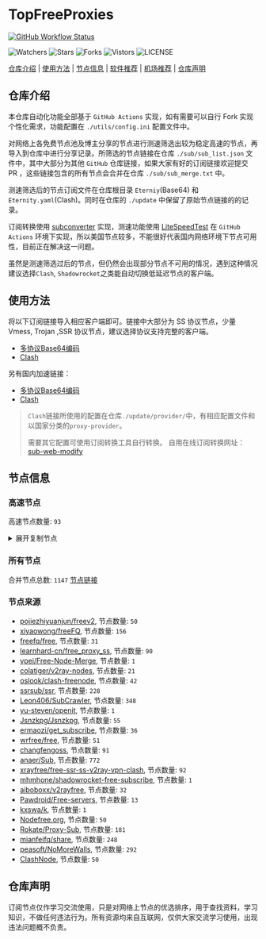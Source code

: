 # TopFreeProxies
[![GitHub Workflow Status](https://github.com/youkai53530100/youkai/actions/workflows/get-proxies.yml/badge.svg)](https://github.com/youkai53530100/youkai/actions/workflows/get-proxies.yml) 

![Watchers](https://img.shields.io/github/watchers/youkai53530100/youkai) ![Stars](https://img.shields.io/github/stars/youkai53530100/youkai) ![Forks](https://img.shields.io/github/forks/youkai53530100/youkai) ![Vistors](https://visitor-badge.laobi.icu/badge?page_id=youkai53530100.youkai) ![LICENSE](https://img.shields.io/badge/license-CC%20BY--SA%204.0-green.svg)

[仓库介绍](https://github.com/youkai53530100/youkai#仓库介绍) | [使用方法](https://github.com/youkai53530100/youkai#使用方法) | [节点信息](https://github.com/youkai53530100/youkai#节点信息) | [软件推荐](https://github.com/youkai53530100/youkai#客户端选择) | [机场推荐](https://github.com/youkai53530100/youkai#机场推荐) | [仓库声明](https://github.com/youkai53530100/youkai#仓库声明)

## 仓库介绍
本仓库自动化功能全部基于 `GitHub Actions` 实现，如有需要可以自行 Fork 实现个性化需求，功能配置在 `./utils/config.ini` 配置文件中。

对网络上各免费节点池及博主分享的节点进行测速筛选出较为稳定高速的节点，再导入到仓库中进行分享记录。所筛选的节点链接在仓库 `./sub/sub_list.json` 文件中，其中大部分为其他 `GitHub` 仓库链接，如果大家有好的订阅链接欢迎提交 PR ，这些链接包含的所有节点会合并在仓库 `./sub/sub_merge.txt` 中。

测速筛选后的节点订阅文件在仓库根目录 `Eterniy`(Base64) 和 `Eternity.yaml`(Clash)。同时在仓库的 `./update` 中保留了原始节点链接的的记录。

订阅转换使用 [subconverter](https://github.com/tindy2013/subconverter) 实现，测速功能使用 [LiteSpeedTest](https://github.com/xxf098/LiteSpeedTest) 在 `GitHub Actions` 环境下实现，所以美国节点较多，不能很好代表国内网络环境下节点可用性，目前正在解决这一问题。

虽然是测速筛选过后的节点，但仍然会出现部分节点不可用的情况，遇到这种情况建议选择`Clash`, `Shadowrocket`之类能自动切换低延迟节点的客户端。

## 使用方法
将以下订阅链接导入相应客户端即可。链接中大部分为 SS 协议节点，少量 Vmess, Trojan ,SSR 协议节点，建议选择协议支持完整的客户端。

- [多协议Base64编码](https://raw.githubusercontent.com/youkai53530100/youkai/master/Eternity)
- [Clash](https://raw.githubusercontent.com/youkai53530100/youkai/master/Eternity.yaml)

另有国内加速链接：

- [多协议Base64编码](https://fastly.jsdelivr.net/gh/youkai53530100/youkai@master/Eternity)
- [Clash](https://fastly.jsdelivr.net/gh/youkai53530100/youkai@master/Eternity.yaml)

>`Clash`链接所使用的配置在仓库`./update/provider/`中，有相应配置文件和以国家分类的`proxy-provider`。
>
>需要其它配置可使用订阅转换工具自行转换。
>自用在线订阅转换网址：[sub-web-modify](https://sub.v1.mk/)

## 节点信息
### 高速节点
高速节点数量: `93`
<details>
  <summary>展开复制节点</summary>

    ss://YWVzLTI1Ni1jZmI6YW1hem9uc2tyMDU@3.1.50.20:443#%F0%9F%87%B8%F0%9F%87%AC%20%E6%96%B0%E5%8A%A0%E5%9D%A113
    vmess://eyJ2IjoiMiIsInBzIjoi8J+HrfCfh7Ag6aaZ5rivXzA0MDMxODEiLCJhZGQiOiI0My4xNTQuMzQuNDkiLCJwb3J0IjoiMjMxODMiLCJ0eXBlIjoibm9uZSIsImlkIjoiYjQwMmE0YWYtMjg1YS00NjNlLWMzYTctNTNmOTFlZmRlYzc4IiwiYWlkIjoiMCIsIm5ldCI6InRjcCIsInBhdGgiOiIvIiwiaG9zdCI6IiIsInRscyI6IiJ9
    ss://Y2hhY2hhMjAtaWV0Zi1wb2x5MTMwNTpYczlPUlQ0ajY1YjhIcmVacmcwcA@185.160.26.91:1663#JP_67
    ss://YWVzLTI1Ni1jZmI6YW1hem9uc2tyMDU@13.215.191.190:443#%F0%9F%87%B8%F0%9F%87%AC%20%E6%96%B0%E5%8A%A0%E5%9D%A1%E3%80%90%E4%BB%98%E8%B4%B9%E6%8E%A8%E8%8D%90%EF%BC%9Ahttps%2F%2Ftt.vg%2Fvip%E3%80%91329
    ss://YWVzLTI1Ni1jZmI6ZG91Yi5pbw@43.207.160.88:443#%F0%9F%87%AF%F0%9F%87%B5%20%E6%97%A5%E6%9C%AC%E3%80%90%E4%BB%98%E8%B4%B9%E6%8E%A8%E8%8D%90%EF%BC%9Ahttps%2F%2Ftt.vg%2Fvip%E3%80%91328
    trojan://dbd61d91-8d8a-4969-8779-6fee0fa66300@43.207.80.159:443?allowInsecure=1&sni=4-193-105-141.nhost.00cdn.com#%F0%9F%87%AF%F0%9F%87%B5%20%E4%BA%9A%E9%A9%AC%E9%80%8A%E6%97%A5%E6%9C%AC1%0D
    vmess://eyJ2IjoiMiIsInBzIjoi8J+HuPCfh6wg5paw5Yqg5Z2hXzA0MDMwMDEiLCJhZGQiOiIxMzkuOTkuOTEuOTUiLCJwb3J0IjoiNDQzIiwidHlwZSI6Im5vbmUiLCJpZCI6ImMwMTU2NDUxLTRlZmItNDVlMi04NGZjLThkMzE1YzQ2NTBkYiIsImFpZCI6IjMyIiwibmV0IjoidGNwIiwicGF0aCI6Ii8iLCJob3N0IjoiNC0xOTMtMTA1LTE0MS5uaG9zdC4wMGNkbi5jb20iLCJ0bHMiOiIifQ==
    ss://YWVzLTI1Ni1jZmI6YW1hem9uc2tyMDU@43.201.14.240:443#%F0%9F%87%AF%F0%9F%87%B5%20%E6%97%A5%E6%9C%AC12
    ss://Y2hhY2hhMjAtaWV0Zi1wb2x5MTMwNTpHIXlCd1BXSDNWYW8@217.197.161.136:811#Pool_%F0%9F%87%B8%F0%9F%87%ACSG_125
    ss://Y2hhY2hhMjAtaWV0Zi1wb2x5MTMwNTpHIXlCd1BXSDNWYW8@217.197.161.138:805#Pool_%F0%9F%87%B8%F0%9F%87%ACSG_126
    vmess://eyJ2IjoiMiIsInBzIjoi8J+HuPCfh6wgZ2l0aHViLmNvbS9mcmVlZnEgLSDmlrDliqDlnaFDZW50ZXJob3Dlhazlj7ggMjIiLCJhZGQiOiIxMDMuODMuMTU2LjcwIiwicG9ydCI6IjgwIiwidHlwZSI6Im5vbmUiLCJpZCI6ImFjZDE3ODE4LWQ0MzQtNDlhZS04MGE2LWQxOTRiY2FmNjM5MiIsImFpZCI6IjAiLCJuZXQiOiJ3cyIsInBhdGgiOiIvdnZpcCIsImhvc3QiOiIiLCJ0bHMiOiIifQ==
    trojan://cfbabf31-2cf6-40ca-9688-abbb682370aa@cn.speedabc.xyz:32002?allowInsecure=1&sni=jp-bgp.speedaccelerate.com#%F0%9F%87%AD%F0%9F%87%B0%20%5B01-03%5D%7Copenrunner%7C%E4%B8%AD%E5%9B%BD%E9%A6%99%E6%B8%AF%2F%E4%B8%AD%E5%9B%BD%E5%8F%B0%E6%B9%BE%28CN%29China%2FShenzhen%2F%28%E5%8F%AF%E8%83%BD%E6%98%AF%E4%B8%AD%E8%BD%AC%E8%8A%82%E7%82%B9%29_25
    ss://YWVzLTI1Ni1jZmI6YW1hem9uc2tyMDU@54.169.62.50:443#SG_124
    ss://YWVzLTI1Ni1nY206WTZSOXBBdHZ4eHptR0M@158.247.205.87:5601#%F0%9F%87%AF%F0%9F%87%B5%20%5B01-03%5D%7Copenrunner%7C%E6%97%A5%E6%9C%AC%28JP%29Japan%2FOsaka_40
    trojan://7b4066ae-accc-11eb-a8bf-f23c91cfbbc9@ssl.tcpbbr.net:443?allowInsecure=1#%F0%9F%87%AD%F0%9F%87%B0%20%5B01-03%5D%7Copenrunner%7C%E4%B8%AD%E5%9B%BD%E9%A6%99%E6%B8%AF%E7%89%B9%E5%88%AB%E8%A1%8C%E6%94%BF%E5%8C%BA%28HK%29Hongkong%2BSAR%2BChina%2FHong%2BKong_42
    ss://YWVzLTI1Ni1jZmI6YW1hem9uc2tyMDU@54.169.211.238:443#SG_128
    ss://Y2hhY2hhMjAtaWV0Zi1wb2x5MTMwNTpHIXlCd1BXSDNWYW8@81.90.189.41:810#%F0%9F%87%B8%F0%9F%87%AC%20Relay_%F0%9F%87%B8%F0%9F%87%ACSG-%F0%9F%87%B8%F0%9F%87%ACSG_131
    ss://YWVzLTI1Ni1jZmI6YW1hem9uc2tyMDU@18.141.183.204:443#SG_132
    ss://YWVzLTI1Ni1jZmI6YW1hem9uc2tyMDU@54.254.199.122:443#SG_135
    vmess://eyJ2IjoiMiIsInBzIjoi8J+Hr/Cfh7UgWzAxLTAzXXxvcGVucnVubmVyfOaXpeacrChKUClKYXBhbi9Ub2t5b18yOSIsImFkZCI6IjE0MC4yMzguNDguMTk0IiwicG9ydCI6Ijg4ODgiLCJ0eXBlIjoibm9uZSIsImlkIjoiMjRmMWRmYWQtMTI2Ny00Mjk3LThlODgtMGU5YjhlZjQ3ZTQ3IiwiYWlkIjoiMCIsIm5ldCI6InRjcCIsInBhdGgiOiIvIiwiaG9zdCI6IiIsInRscyI6IiJ9
    trojan://e5d46365e25e31d94279c2bcf93390a2@sg-sr-116.mitoption.com:443?allowInsecure=1#%F0%9F%87%B8%F0%9F%87%AC%20%5B01-03%5D%7Copenrunner%7C%E6%96%B0%E5%8A%A0%E5%9D%A1%28SG%29Singapore%2FSingapore_28
    ss://YWVzLTI1Ni1jZmI6YW1hem9uc2tyMDU@3.112.193.151:443#JP_71
    vmess://eyJ2IjoiMiIsInBzIjoi8J+HrfCfh7AgWzAxLTAzXXxvcGVucnVubmVyfOS4reWbvemmmea4ry/kuK3lm73lj7Dmub4oQ04pQ2hpbmEvU2hlbnpoZW4vKOWPr+iDveaYr+S4rei9rOiKgueCuSlfMjMiLCJhZGQiOiJWMjAzLmJncG5ldC50b3AiLCJwb3J0IjoiMjYyMDMiLCJ0eXBlIjoibm9uZSIsImlkIjoiZWYzNjFjODMtOGI4OS0zOTUwLTljOWItNmNjYzE3N2U2Mjg1IiwiYWlkIjoiMCIsIm5ldCI6InRjcCIsInBhdGgiOiIvIiwiaG9zdCI6IlYyMDMuYmdwbmV0LnRvcCIsInRscyI6IiJ9
    vmess://eyJ2IjoiMiIsInBzIjoi8J+HrfCfh7AgWzAxLTAzXXxvcGVucnVubmVyfOS4reWbvemmmea4ry/kuK3lm73lj7Dmub4oQ04pQ2hpbmEvQmVpamluZy8o5Y+v6IO95piv5Lit6L2s6IqC54K5KV8yMCIsImFkZCI6IlYzMDkuYmdwbmV0LnRvcCIsInBvcnQiOiIyNjMwOSIsInR5cGUiOiJub25lIiwiaWQiOiJlZjM2MWM4My04Yjg5LTM5NTAtOWM5Yi02Y2NjMTc3ZTYyODUiLCJhaWQiOiIwIiwibmV0IjoidGNwIiwicGF0aCI6Ii8iLCJob3N0IjoiVjMwOS5iZ3BuZXQudG9wIiwidGxzIjoiIn0=
    vmess://eyJ2IjoiMiIsInBzIjoi8J+HrfCfh7AgWzAxLTAzXXxvcGVucnVubmVyfOS4reWbvemmmea4r+eJueWIq+ihjOaUv+WMuihISylIb25na29uZ1NBUkNoaW5hL0hvbmdLb25nXzE5IiwiYWRkIjoiNDI2aGsuZmFuczgueHl6IiwicG9ydCI6IjQ0MyIsInR5cGUiOiJub25lIiwiaWQiOiI5M2JkYWVkNS0xM2M1LTM5MjctOTNkNy1hNjg3N2M1YWM4ZDIiLCJhaWQiOiIyIiwibmV0Ijoid3MiLCJwYXRoIjoiL3JheSIsImhvc3QiOiI0MjZoay5mYW5zOC54eXoiLCJ0bHMiOiJ0bHMifQ==
    trojan://da777aae-defb-41d0-a183-2c27da2b4677@jgwdj3.gaox.ml:443?allowInsecure=1#%F0%9F%87%AF%F0%9F%87%B5%20%5B01-03%5D%7Copenrunner%7C%E6%97%A5%E6%9C%AC%28JP%29Japan%2FTokyo_16
    vmess://eyJ2IjoiMiIsInBzIjoi8J+HqPCfh7Mg5Y+w5rm+XzA0MDM1OTEiLCJhZGQiOiIxNjUuMTU0LjI0Ni4xMDMiLCJwb3J0IjoiODAiLCJ0eXBlIjoibm9uZSIsImlkIjoiODBmMTY4MmEtN2FjNC0zMTk4LWFkMjgtNWQzMjI3NDcxNzllIiwiYWlkIjoiMiIsIm5ldCI6IndzIiwicGF0aCI6Ii9hZG9iZSIsImhvc3QiOiIiLCJ0bHMiOiIifQ==
    vmess://eyJ2IjoiMiIsInBzIjoi8J+HrfCfh7AgWzAxLTAzXXxvcGVucnVubmVyfOS4reWbvemmmea4ry/kuK3lm73lj7Dmub4oQ04pQ2hpbmEvQmVpamluZy8o5Y+v6IO95piv5Lit6L2s6IqC54K5KV8xMCIsImFkZCI6InNoY3UuZm9yZ2VidWtraXQuY29tIiwicG9ydCI6IjQ3Mzg5IiwidHlwZSI6Im5vbmUiLCJpZCI6ImY2ODBkZmQ4LTNiNTktNDhhZi1hZWE4LTFkNGJjMDlhMTcwNSIsImFpZCI6IjAiLCJuZXQiOiJ0Y3AiLCJwYXRoIjoiL2Fkb2JlIiwiaG9zdCI6InNoY3UuZm9yZ2VidWtraXQuY29tIiwidGxzIjoiIn0=
    trojan://c19d1432-8b3e-4818-8837-3d160cf65908@jgwdb2.gaox.ml:443?allowInsecure=1#%F0%9F%87%AF%F0%9F%87%B5%20%5B01-03%5D%7Copenrunner%7C%E6%97%A5%E6%9C%AC%28JP%29Japan%2FOsaka_9
    trojan://7Z29DRr1ts@cp-asus.ml:50275?allowInsecure=1#%F0%9F%87%B8%F0%9F%87%AC%20%5B01-03%5D%7Copenrunner%7C%E6%96%B0%E5%8A%A0%E5%9D%A1%28SG%29Singapore%2FSingapore_8
    vmess://eyJ2IjoiMiIsInBzIjoi8J+HuPCfh6wgWzAxLTAzXXxvcGVucnVubmVyfOaWsOWKoOWdoShTRylTaW5nYXBvcmUvU2luZ2Fwb3JlXzciLCJhZGQiOiJ2Mi0yLmdvZGxpZ2h0Lnh5eiIsInBvcnQiOiIzMDUyNiIsInR5cGUiOiJub25lIiwiaWQiOiI0MzMwOGQyNy05NGVjLTQwOGUtYThmNi1kNjgyY2ZiOTljYTkiLCJhaWQiOiIwIiwibmV0Ijoid3MiLCJwYXRoIjoiLzU0ZjYzNGZzIiwiaG9zdCI6InYyLTIuZ29kbGlnaHQueHl6IiwidGxzIjoidGxzIn0=
    vmess://eyJ2IjoiMiIsInBzIjoi8J+HuPCfh6wg5paw5Yqg5Z2hXzA0MDMwMTciLCJhZGQiOiIxOC4xNDMuMTIzLjM1IiwicG9ydCI6IjgwIiwidHlwZSI6Im5vbmUiLCJpZCI6IjY4ZGY0ODM4LTQ2ZDAtNGI1Yi1jM2YwLWE0MGVjNzA2MzI0NSIsImFpZCI6IjAiLCJuZXQiOiJ3cyIsInBhdGgiOiIvIiwiaG9zdCI6IiIsInRscyI6IiJ9
    vmess://eyJ2IjoiMiIsInBzIjoi8J+HuPCfh6wg5paw5Yqg5Z2hXzA0MDMwMzkiLCJhZGQiOiJob25na29uZy5hd3MwNC5kZG5zLnhuLS01N3E5NzdwLmNvbSIsInBvcnQiOiI4MCIsInR5cGUiOiJub25lIiwiaWQiOiJiMjYxYTk4NC1mMTY1LTRiMmQtOTJjYS1lNzVkMDUxZjEyMzgiLCJhaWQiOiIwIiwibmV0Ijoid3MiLCJwYXRoIjoiL2ltYWdlcyIsImhvc3QiOiJob25na29uZy5hd3MwNC5kZG5zLnhuLS01N3E5NzdwLmNvbSIsInRscyI6IiJ9
    ss://YWVzLTI1Ni1nY206ZTB1eWFrZW5kZzc@x.gotout.work:30031#%F0%9F%87%AD%F0%9F%87%B0%20%5B01-03%5D%7Copenrunner%7C%E4%B8%AD%E5%9B%BD%E9%A6%99%E6%B8%AF%2F%E4%B8%AD%E5%9B%BD%E5%8F%B0%E6%B9%BE%28CN%29China%2FShenzhen%2F%28%E5%8F%AF%E8%83%BD%E6%98%AF%E4%B8%AD%E8%BD%AC%E8%8A%82%E7%82%B9%29_4
    vmess://eyJ2IjoiMiIsInBzIjoi8J+HrfCfh7AgWzAxLTAzXXxvcGVucnVubmVyfOS4reWbvemmmea4ry/kuK3lm73lj7Dmub4oQ04pQ2hpbmEvU2hlbnpoZW4vKOWPr+iDveaYr+S4rei9rOiKgueCuSlfMyIsImFkZCI6IlYxMDQuYmdwbmV0LnRvcCIsInBvcnQiOiIyNjEwNCIsInR5cGUiOiJub25lIiwiaWQiOiJlZjM2MWM4My04Yjg5LTM5NTAtOWM5Yi02Y2NjMTc3ZTYyODUiLCJhaWQiOiIwIiwibmV0Ijoid3MiLCJwYXRoIjoiL2FkbWluIiwiaG9zdCI6IlYxMDQuYmdwbmV0LnRvcCIsInRscyI6IiJ9
    vmess://eyJ2IjoiMiIsInBzIjoi8J+HuPCfh6wg5paw5Yqg5Z2hXzA0MDMxMDIiLCJhZGQiOiJzZzMubWljcm9zb2Z0anMudG9wIiwicG9ydCI6IjgwIiwidHlwZSI6Im5vbmUiLCJpZCI6IjU0OWQzYmI5LWZkYTctNDU2OC1hOTY5LTJlNzg4Mjk3ODFiZSIsImFpZCI6IjAiLCJuZXQiOiJ3cyIsInBhdGgiOiIvZmlsZXN0cmVhbWluZ3NlcnZpY2UvZmlsZXMvMjBmODEzZTItMDM2YS00MmE4LTkyZTItYTNhNTVhMGIyMzliIiwiaG9zdCI6InRsdS5kbC5kZWxpdmVyeS5tcC5taWNyb3NvZnQuY29tIiwidGxzIjoiIn0=
    vmess://eyJ2IjoiMiIsInBzIjoi8J+HuPCfh6wg5paw5Yqg5Z2hXzA0MDMyMjEiLCJhZGQiOiIyNy4xMjQuNDAuODMiLCJwb3J0IjoiNTAwMDIiLCJ0eXBlIjoibm9uZSIsImlkIjoiNDE4MDQ4YWYtYTI5My00Yjk5LTliMGMtOThjYTM1ODBkZDI0IiwiYWlkIjoiNjQiLCJuZXQiOiJ0Y3AiLCJwYXRoIjoiL2ZpbGVzdHJlYW1pbmdzZXJ2aWNlL2ZpbGVzLzIwZjgxM2UyLTAzNmEtNDJhOC05MmUyLWEzYTU1YTBiMjM5YiIsImhvc3QiOiJ0bHUuZGwuZGVsaXZlcnkubXAubWljcm9zb2Z0LmNvbSIsInRscyI6IiJ9
    vmess://eyJ2IjoiMiIsInBzIjoi8J+HuPCfh6wg5paw5Yqg5Z2hXzA0MDM4MjAiLCJhZGQiOiJzaW5nYXBvcmUwMS5hd3MwMmNkbi54bi0tNTdxOTc3cC5jb20iLCJwb3J0IjoiODAiLCJ0eXBlIjoibm9uZSIsImlkIjoiYjI2MWE5ODQtZjE2NS00YjJkLTkyY2EtZTc1ZDA1MWYxMjM4IiwiYWlkIjoiMCIsIm5ldCI6IndzIiwicGF0aCI6Ii9pbWFnZXMiLCJob3N0Ijoic2luZ2Fwb3JlMDEuYXdzMDJjZG4ueG4tLTU3cTk3N3AuY29tIiwidGxzIjoiIn0=
    vmess://eyJ2IjoiMiIsInBzIjoi8J+HqPCfh7MgWzAxLTAzXXxvcGVucnVubmVyfOS4reWbveWPsOa5vihUVylUYWl3YW4vQ2l0eU9mZmljZV8yIiwiYWRkIjoiNjEuMjIyLjIwMi4xNDAiLCJwb3J0IjoiMzM3OTIiLCJ0eXBlIjoibm9uZSIsImlkIjoiZTU1Y2QxODItMDFiMC00ZmI3LWE1MTAtMzYzNzAxYTQ5MWM1IiwiYWlkIjoiMCIsIm5ldCI6IndzIiwicGF0aCI6Ii8iLCJob3N0IjoiIiwidGxzIjoiIn0=
    vmess://eyJ2IjoiMiIsInBzIjoi8J+HsPCfh7cg576O5Zu9LXZtZXNzLWFtZGtyLnB0dXUubWw0NDMt6KKr5aKZLeS4rei9rDE0Ni41Ni45Ni43NS3op6PplIHpn6nlm73lnLDljLpORumdnuiHquWItuWJpyIsImFkZCI6ImFtZGtyLnB0dXUubWwiLCJwb3J0IjoiNDQzIiwidHlwZSI6Im5vbmUiLCJpZCI6ImUyY2RjMzA1LWRkYTctNDY1ZS1iNjc1LWJhMDQ2OGQyYThiMyIsImFpZCI6IjQiLCJuZXQiOiJ3cyIsInBhdGgiOiIvOTg3IiwiaG9zdCI6ImFtZGtyLnB0dXUubWwiLCJ0bHMiOiJ0bHMifQ==
    vmess://eyJ2IjoiMiIsInBzIjoi8J+HsPCfh7cg576O5Zu9LXZtZXNzLWFtZGtyLnB0dXUuZ2E0NDMt6KKr5aKZLeS4rei9rDE1Mi42OS4yMjkuMjIyLeino+mUgemfqeWbveWcsOWMuk5G6Z2e6Ieq5Yi25YmnIiwiYWRkIjoiYW1ka3IucHR1dS5nYSIsInBvcnQiOiI0NDMiLCJ0eXBlIjoibm9uZSIsImlkIjoiYTYxMmI2N2YtYTc5Yi00YTcxLWE4MmItYTQ2OTA2NzUyMDIzIiwiYWlkIjoiNCIsIm5ldCI6IndzIiwicGF0aCI6Ii80MDgiLCJob3N0IjoiYW1ka3IucHR1dS5nYSIsInRscyI6InRscyJ9
    vmess://eyJ2IjoiMiIsInBzIjoi8J+Hr/Cfh7Ug576O5Zu9LXZtZXNzLWpwYW1kLmZpbmV5b28ubWw0NDMt6KKr5aKZLeS4rei9rDEzOC4yLjMzLjEwMi3op6PplIHml6XmnKzlnLDljLpORumdnuiHquWItuWJpyIsImFkZCI6ImpwYW1kLmZpbmV5b28ubWwiLCJwb3J0IjoiNDQzIiwidHlwZSI6Im5vbmUiLCJpZCI6IjM1ZTVlMmVhLTEzNzItNDc0NS1kZmY4LWZiMmJkMTEwMTZjNCIsImFpZCI6IjQiLCJuZXQiOiJ3cyIsInBhdGgiOiIvMTIzIiwiaG9zdCI6ImpwYW1kLmZpbmV5b28ubWwiLCJ0bHMiOiJ0bHMifQ==
    vmess://eyJ2IjoiMiIsInBzIjoi8J+Hr/Cfh7Ug576O5Zu9LXZtZXNzLWpwYXJtLmZpbmV5b28ubWw0NDMt6KKr5aKZLeS4rei9rDEzOC4yLjMzLjkwLeino+mUgeaXpeacrOWcsOWMuk5G6Z2e6Ieq5Yi25YmnIiwiYWRkIjoianBhcm0uZmluZXlvby5tbCIsInBvcnQiOiI0NDMiLCJ0eXBlIjoibm9uZSIsImlkIjoiMTBiYTQ3OGUtOWRlMS00YWE5LWMwOWUtNzcwNzAyNTMzNGQzIiwiYWlkIjoiNCIsIm5ldCI6IndzIiwicGF0aCI6Ii8xMjMiLCJob3N0IjoianBhcm0uZmluZXlvby5tbCIsInRscyI6InRscyJ9
    vmess://eyJ2IjoiMiIsInBzIjoi8J+Hr/Cfh7Ug576O5Zu9LXZtZXNzLWpwYXJtLmZpbmV5b28uY2Y0NDMt6KKr5aKZLeS4rei9rDE1Mi43MC44MS42Ni3op6PplIHml6XmnKzlnLDljLpORumdnuiHquWItuWJpyIsImFkZCI6ImpwYXJtLmZpbmV5b28uY2YiLCJwb3J0IjoiNDQzIiwidHlwZSI6Im5vbmUiLCJpZCI6ImJkNWVlMjQ5LWZlN2ItNDY2OS1hNmQ5LWIzZjVlZWNiOThlNiIsImFpZCI6IjQiLCJuZXQiOiJ3cyIsInBhdGgiOiIvMTIzIiwiaG9zdCI6ImpwYXJtLmZpbmV5b28uY2YiLCJ0bHMiOiJ0bHMifQ==
    vmess://eyJ2IjoiMiIsInBzIjoi8J+HuPCfh6wg5Lit5Zu9LXZtZXNzLTguMjE0LjMzLjE1ODgwLeiiq+WimS3nm7Tov54t6Kej6ZSB5paw5Yqg5Z2h5Zyw5Yy6TkbpnZ7oh6rliLbliaciLCJhZGQiOiI4LjIxNC4zMy4xNTgiLCJwb3J0IjoiODAiLCJ0eXBlIjoibm9uZSIsImlkIjoiY2I4MWU2YWItMWQ4My00YWMxLWYwYWQtYWU1YzJhN2MyOWVmIiwiYWlkIjoiMCIsIm5ldCI6IndzIiwicGF0aCI6Ii8iLCJob3N0IjoiIiwidGxzIjoiIn0=
    trojan://dbd61d91-8d8a-4969-8779-6fee0fa66300@148.59.74.200:443?allowInsecure=0&sni=4-193-105-141.nhost.00cdn.com#%F0%9F%87%BA%F0%9F%87%B8%20%E7%BE%8E%E5%9B%BD%E5%87%A4%E5%87%B0%E5%9F%8E2%E5%8F%B7%0D
    vmess://eyJ2IjoiMiIsInBzIjoi8J+HuvCfh7gg576O5Zu9XzA0MDMzMzQiLCJhZGQiOiIzOC41NC4yNDcuMTE5IiwicG9ydCI6IjU0NDA1IiwidHlwZSI6Im5vbmUiLCJpZCI6IjQxODA0OGFmLWEyOTMtNGI5OS05YjBjLTk4Y2EzNTgwZGQyNCIsImFpZCI6IjY0IiwibmV0IjoidGNwIiwicGF0aCI6Ii8iLCJob3N0IjoiNC0xOTMtMTA1LTE0MS5uaG9zdC4wMGNkbi5jb20iLCJ0bHMiOiIifQ==
    vmess://eyJ2IjoiMiIsInBzIjoi8J+HuvCfh7gg576O5Zu9XzA0MDMxMzg1IiwiYWRkIjoiMzguNDguMTg1LjEwMyIsInBvcnQiOiI0NzI3MiIsInR5cGUiOiJub25lIiwiaWQiOiI0MTgwNDhhZi1hMjkzLTRiOTktOWIwYy05OGNhMzU4MGRkMjQiLCJhaWQiOiI2NCIsIm5ldCI6InRjcCIsInBhdGgiOiIvIiwiaG9zdCI6IjQtMTkzLTEwNS0xNDEubmhvc3QuMDBjZG4uY29tIiwidGxzIjoiIn0=
    vmess://eyJ2IjoiMiIsInBzIjoi8J+HuvCfh7gg576O5Zu9XzA0MDMxNzIiLCJhZGQiOiIxOTIuNzQuMjM0LjI0OCIsInBvcnQiOiI1MDA0NCIsInR5cGUiOiJub25lIiwiaWQiOiI0MTgwNDhhZi1hMjkzLTRiOTktOWIwYy05OGNhMzU4MGRkMjQiLCJhaWQiOiI2NCIsIm5ldCI6InRjcCIsInBhdGgiOiIvIiwiaG9zdCI6IjQtMTkzLTEwNS0xNDEubmhvc3QuMDBjZG4uY29tIiwidGxzIjoiIn0=
    vmess://eyJ2IjoiMiIsInBzIjoiQ0FfU1NSU1VCXzciLCJhZGQiOiIyMy4yMjcuMzguMzgiLCJwb3J0IjoiNDQzIiwidHlwZSI6Im5vbmUiLCJpZCI6IjJiMjE0MTIyLTE5MDYtNDI4YS1iYmI3LWEwMzljYmI3Y2Q1YyIsImFpZCI6IjAiLCJuZXQiOiJ3cyIsInBhdGgiOiIvOUpaRkRUS0UiLCJob3N0IjoiZnIxLnYycmF5NS54eXoiLCJ0bHMiOiJ0bHMifQ==
    vmess://eyJ2IjoiMiIsInBzIjoi8J+HuvCfh7gg576O5Zu9XzA0MDMxMzE0IiwiYWRkIjoiNDUuODYuNjUuMjM5IiwicG9ydCI6IjQ0MyIsInR5cGUiOiJub25lIiwiaWQiOiJjYjE5NmM2OS0xNmFkLTRjOWYtYWE3Zi0xMWY5MDAzYjM3ZjciLCJhaWQiOiIwIiwibmV0Ijoid3MiLCJwYXRoIjoiL3JheSIsImhvc3QiOiIiLCJ0bHMiOiIifQ==
    vmess://eyJ2IjoiMiIsInBzIjoi8J+HuvCfh7gg576O5Zu9XzA0MDMxNjgiLCJhZGQiOiIxOTIuNzQuMjI5LjIxNSIsInBvcnQiOiI1MTU5MiIsInR5cGUiOiJub25lIiwiaWQiOiI0MTgwNDhhZi1hMjkzLTRiOTktOWIwYy05OGNhMzU4MGRkMjQiLCJhaWQiOiI2NCIsIm5ldCI6InRjcCIsInBhdGgiOiIvcmF5IiwiaG9zdCI6IiIsInRscyI6IiJ9
    vmess://eyJ2IjoiMiIsInBzIjoi8J+HuvCfh7ggZ2l0aHViLmNvbS9mcmVlZnEgLSDnvo7lm71DbG91ZEZsYXJl6IqC54K5IDIxIiwiYWRkIjoiZnJndDEuc3NyLWZyZWUyLnh5eiIsInBvcnQiOiI0NDMiLCJ0eXBlIjoibm9uZSIsImlkIjoiOTM3OWZlYTAtMDA2ZC00ZmQzLThlMzUtZDQ1YTVhZjcyYWEyIiwiYWlkIjoiMCIsIm5ldCI6IndzIiwicGF0aCI6Ii9VTVczNjI2MiIsImhvc3QiOiJmcmd0MS5zc3ItZnJlZTIueHl6IiwidGxzIjoidGxzIn0=
    vmess://eyJ2IjoiMiIsInBzIjoi8J+HuvCfh7ggZ2l0aHViLmNvbS9mcmVlZnEgLSDnvo7lm71DbG91ZEZsYXJl5YWs5Y+4Q0RO6IqC54K5IDE3IiwiYWRkIjoiemh1eW9uZy5odWNsb3VkLWRucy54eXoiLCJwb3J0IjoiNDQzIiwidHlwZSI6Im5vbmUiLCJpZCI6IjlhMThjYmIxLTgxZDItNDcyMC05ZjA5LTQ2ZWEyNzZiNmRkYiIsImFpZCI6IjAiLCJuZXQiOiJ3cyIsInBhdGgiOiIvaHVodWJsb2ciLCJob3N0Ijoiemh1eW9uZy5odWNsb3VkLWRucy54eXoiLCJ0bHMiOiJ0bHMifQ==
    ss://YWVzLTI1Ni1nY206ZmFCQW9ENTRrODdVSkc3@172.99.188.99:2375#%F0%9F%87%BA%F0%9F%87%B8%20github.com%2Ffreefq%20-%20%E7%BE%8E%E5%9B%BD%20%2025
    vmess://eyJ2IjoiMiIsInBzIjoi8J+HqPCfh6Yg5Yqg5ou/5aSnXzA0MDMxOTQiLCJhZGQiOiIyMy4yMjcuMzguMzkiLCJwb3J0IjoiNDQzIiwidHlwZSI6Im5vbmUiLCJpZCI6IjU2YTIxODhiLTJhYjctNDAyYy1iOWI4LTM0ODQ3ZmRmMDk1OCIsImFpZCI6IjAiLCJuZXQiOiJ3cyIsInBhdGgiOiIvNVFOUk9TUlYiLCJob3N0Ijoib3BsZzEuemh1amljbjIuY29tIiwidGxzIjoidGxzIn0=
    vmess://eyJ2IjoiMiIsInBzIjoiVVNfU1NSU1VCXzI3IiwiYWRkIjoiMTcyLjY3LjQ1LjE0NCIsInBvcnQiOiI0NDMiLCJ0eXBlIjoibm9uZSIsImlkIjoiYzVhMmQ3YjgtYmY4NC00Zjk3LTg1NzctYjliODdmMmJhYWY3IiwiYWlkIjoiMCIsIm5ldCI6IndzIiwicGF0aCI6Ii9BVUlLTjhBVSIsImhvc3QiOiJvcGxnMS5jZmNkbjIueHl6IiwidGxzIjoidGxzIn0=
    vmess://eyJ2IjoiMiIsInBzIjoi8J+HuvCfh7ggZ2l0aHViLmNvbS9mcmVlZnEgLSDnvo7lm71DbG91ZEZsYXJl6IqC54K5IDE5IiwiYWRkIjoiY2YtbHQuc2hhcmVjZW50cmUub25saW5lIiwicG9ydCI6IjgwODAiLCJ0eXBlIjoibm9uZSIsImlkIjoiZmU4YjdjYmUtZTIxNy00NzQxLTk1ZDAtYTU4MDc1MDUxOTUwIiwiYWlkIjoiMCIsIm5ldCI6IndzIiwicGF0aCI6Ii9hcGkvdjMvZG93bmxvYWQuZ2V0RmlsZSIsImhvc3QiOiJzc3JzdWIudjEwLmFzdWthLmJ1enoiLCJ0bHMiOiIifQ==
    ss://YWVzLTI1Ni1nY206ZmFCQW9ENTRrODdVSkc3@167.88.63.99:2375#%F0%9F%87%BA%F0%9F%87%B8%20%E7%BE%8E%E5%9B%BD-ss-167.88.63.992375-%E8%A2%AB%E5%A2%99-%E7%9B%B4%E8%BF%9E-%E8%A7%A3%E9%94%81%E7%BE%8E%E5%9B%BD%E5%9C%B0%E5%8C%BANF%E9%9D%9E%E8%87%AA%E5%88%B6%E5%89%A7
    ss://YWVzLTI1Ni1nY206S2l4THZLendqZWtHMDBybQ@172.99.190.149:8080#US_147
    vmess://eyJ2IjoiMiIsInBzIjoi8J+HuvCfh7gg576O5Zu9XzA0MDMwNjQiLCJhZGQiOiIxNzIuNjQuMTU1LjkwIiwicG9ydCI6IjgwIiwidHlwZSI6Im5vbmUiLCJpZCI6IjM0ZmY2YmNhLTNmNGUtNGQzMC1kNmQyLWRmYzhlZmIwY2Y5ZSIsImFpZCI6IjAiLCJuZXQiOiJ3cyIsInBhdGgiOiIvIiwiaG9zdCI6IjIxMnVzLnppa2tjYy5nYSIsInRscyI6IiJ9
    vmess://eyJ2IjoiMiIsInBzIjoi8J+HqPCfh6Yg5Yqg5ou/5aSnIDAwOSIsImFkZCI6Im1pbmcyLmtpd2lyZWljaC5jb20iLCJwb3J0IjoiNDQzIiwidHlwZSI6Im5vbmUiLCJpZCI6IjE4ZTVmNDBmLWJkYTYtNGMxNS05MzM0LWU4N2NkYTYwNDdhZiIsImFpZCI6IjAiLCJuZXQiOiJ3cyIsInBhdGgiOiIvcmF5IiwiaG9zdCI6Im1pbmcyLmtpd2lyZWljaC5jb20iLCJ0bHMiOiJ0bHMifQ==
    trojan://C931CWacy8@204.216.214.102:44386?allowInsecure=1#%F0%9F%87%BA%F0%9F%87%B8%20%E7%BE%8E%E5%9B%BD%E3%80%90%E4%BB%98%E8%B4%B9%E6%8E%A8%E8%8D%90%EF%BC%9Ahttps%2F%2Ftt.vg%2Fvip%E3%80%91330
    vmess://eyJ2IjoiMiIsInBzIjoi8J+HuvCfh7ggdjJyYXlmcmVlLmV1Lm9yZyAtIOe+juWbvUNsb3VkRmxhcmXoioLngrkgMjciLCJhZGQiOiJtaW5nMi5raXdpcmVpY2guY29tIiwicG9ydCI6IjQ0MyIsInR5cGUiOiJub25lIiwiaWQiOiIxOGU1ZjQwZi1iZGE2LTRjMTUtOTMzNC1lODdjZGE2MDQ3YWYiLCJhaWQiOiIwIiwibmV0Ijoid3MiLCJwYXRoIjoiL3JheSIsImhvc3QiOiJtaW5nMi5raXdpcmVpY2guY29tIiwidGxzIjoidGxzIn0=
    vmess://eyJ2IjoiMiIsInBzIjoiVVNfU1NSU1VCXzEwNSIsImFkZCI6InVrMS5zY3Byb3h5LnRvcCIsInBvcnQiOiI0NDMiLCJ0eXBlIjoibm9uZSIsImlkIjoiODIzYzMxZGEtNzAxZi00ODNkLWIzNmUtODk2ZTVjZjA5ODdhIiwiYWlkIjoiMCIsIm5ldCI6IndzIiwicGF0aCI6Ii9zaGlya2VyIiwiaG9zdCI6InVrMS5zY3Byb3h5LnRvcCIsInRscyI6InRscyJ9
    trojan://def52deb-2423-433c-8644-8b4c3243202f@awshk7-tg-data.amazonwebservicess.com:443?allowInsecure=1&sni=data.amazonwebservicess.com#%F0%9F%87%BA%F0%9F%87%B8%20%E7%BE%8E%E5%9B%BD%20033
    vmess://eyJ2IjoiMiIsInBzIjoi8J+HuvCfh7gg576O5Zu944CQ5LuY6LS55o6o6I2Q77yaaHR0cHMvL3R0LnZnL3ZpcOOAkTMwMiIsImFkZCI6ImNmLXlkLWRucy5zaGFyZWNlbnRyZS5vbmxpbmUiLCJwb3J0IjoiODAiLCJ0eXBlIjoibm9uZSIsImlkIjoiODIzYzMxZGEtNzAxZi00ODNkLWIzNmUtODk2ZTVjZjA5ODdhIiwiYWlkIjoiMCIsIm5ldCI6IndzIiwicGF0aCI6Ii9zaGlya2VyIiwiaG9zdCI6Im55MS5zaGFyZWNlbnRyZXByby5vcmciLCJ0bHMiOiIifQ==
    vmess://eyJ2IjoiMiIsInBzIjoi8J+HuvCfh7gg576O5Zu9IDA3NSIsImFkZCI6Imx2MS5zaGFyZWNlbnRyZXByby5vcmciLCJwb3J0IjoiNDQzIiwidHlwZSI6Im5vbmUiLCJpZCI6IjgyM2MzMWRhLTcwMWYtNDgzZC1iMzZlLTg5NmU1Y2YwOTg3YSIsImFpZCI6IjAiLCJuZXQiOiJ3cyIsInBhdGgiOiIvc2hpcmtlciIsImhvc3QiOiJsdjEuc2hhcmVjZW50cmVwcm8ub3JnIiwidGxzIjoidGxzIn0=
    vmess://eyJ2IjoiMiIsInBzIjoi5pyq55+lXzA0MDMyMDAiLCJhZGQiOiIxOTguNDEuMjEyLjEiLCJwb3J0IjoiNDQzIiwidHlwZSI6Im5vbmUiLCJpZCI6IjJiMjE0MTIyLTE5MDYtNDI4YS1iYmI3LWEwMzljYmI3Y2Q1YyIsImFpZCI6IjAiLCJuZXQiOiJ3cyIsInBhdGgiOiIvOUpaRkRUS0UiLCJob3N0IjoiZnIxLnYycmF5NS54eXoiLCJ0bHMiOiJ0bHMifQ==
    vmess://eyJ2IjoiMiIsInBzIjoiQlpfU1NSU1VCXzIiLCJhZGQiOiIyMDMuMzAuMTkxLjIiLCJwb3J0IjoiNDQzIiwidHlwZSI6Im5vbmUiLCJpZCI6IjJiMjE0MTIyLTE5MDYtNDI4YS1iYmI3LWEwMzljYmI3Y2Q1YyIsImFpZCI6IjAiLCJuZXQiOiJ3cyIsInBhdGgiOiIvOUpaRkRUS0UiLCJob3N0IjoiZnIxLnYycmF5NS54eXoiLCJ0bHMiOiJ0bHMifQ==
    vmess://eyJ2IjoiMiIsInBzIjoiQlpfU1NSU1VCXzE0NCIsImFkZCI6IjIwMy4zMC4xOTAuMiIsInBvcnQiOiI0NDMiLCJ0eXBlIjoibm9uZSIsImlkIjoiMmIyMTQxMjItMTkwNi00MjhhLWJiYjctYTAzOWNiYjdjZDVjIiwiYWlkIjoiMCIsIm5ldCI6IndzIiwicGF0aCI6Ii85SlpGRFRLRSIsImhvc3QiOiJmcjEudjJyYXk1Lnh5eiIsInRscyI6InRscyJ9
    vmess://eyJ2IjoiMiIsInBzIjoi8J+HqfCfh6og5b635Zu9XzA0MDMwMjYiLCJhZGQiOiI5MS4xMDcuMTkxLjYxIiwicG9ydCI6IjgwIiwidHlwZSI6Im5vbmUiLCJpZCI6ImM5OGRhMTUyLWYzYjEtNGI2NS1hM2YwLTY2MzNhNzMxNjQyZSIsImFpZCI6IjAiLCJuZXQiOiJ3cyIsInBhdGgiOiIvIiwiaG9zdCI6IiIsInRscyI6IiJ9
    vmess://eyJ2IjoiMiIsInBzIjoiQU1fU1NSU1VCXzMiLCJhZGQiOiIxODUuMTYyLjIyOC4xIiwicG9ydCI6IjQ0MyIsInR5cGUiOiJub25lIiwiaWQiOiIyYjIxNDEyMi0xOTA2LTQyOGEtYmJiNy1hMDM5Y2JiN2NkNWMiLCJhaWQiOiIwIiwibmV0Ijoid3MiLCJwYXRoIjoiLzlKWkZEVEtFIiwiaG9zdCI6ImZyMS52MnJheTUueHl6IiwidGxzIjoidGxzIn0=
    vmess://eyJ2IjoiMiIsInBzIjoiQlpfU1NSU1VCXzE0IiwiYWRkIjoiMjAzLjMwLjE4OC4xIiwicG9ydCI6IjQ0MyIsInR5cGUiOiJub25lIiwiaWQiOiIyYjIxNDEyMi0xOTA2LTQyOGEtYmJiNy1hMDM5Y2JiN2NkNWMiLCJhaWQiOiIwIiwibmV0Ijoid3MiLCJwYXRoIjoiLzlKWkZEVEtFIiwiaG9zdCI6ImZyMS52MnJheTUueHl6IiwidGxzIjoidGxzIn0=
    vmess://eyJ2IjoiMiIsInBzIjoi5pyq55+lXzA0MDMxNTQiLCJhZGQiOiIxMDQuMjIuNTIuOTMiLCJwb3J0IjoiNDQzIiwidHlwZSI6Im5vbmUiLCJpZCI6IjlhMThjYmIxLTgxZDItNDcyMC05ZjA5LTQ2ZWEyNzZiNmRkYiIsImFpZCI6IjAiLCJuZXQiOiJ3cyIsInBhdGgiOiIvaHVodWJsb2ciLCJob3N0Ijoiemh1eW9uZy5odWNsb3VkLWRucy54eXoiLCJ0bHMiOiJ0bHMifQ==
    vmess://eyJ2IjoiMiIsInBzIjoi8J+HrfCfh7og5YyI54mZ5YipXzA0MDMwMDEiLCJhZGQiOiIxODUuMjI1LjY5LjEzNCIsInBvcnQiOiI0NTA4MSIsInR5cGUiOiJub25lIiwiaWQiOiIzYzNiZmQ3NS1kYzMwLTRlNzYtODk0MC00N2UxMTM3ZTIxZjkiLCJhaWQiOiIwIiwibmV0IjoidGNwIiwicGF0aCI6Ii9odWh1YmxvZyIsImhvc3QiOiJ6aHV5b25nLmh1Y2xvdWQtZG5zLnh5eiIsInRscyI6IiJ9
    vmess://eyJ2IjoiMiIsInBzIjoi8J+Hu/Cfh7Mg6LaK5Y2XXzA0MDMwMDgiLCJhZGQiOiIxMDMuMTk3LjE4NC4zOSIsInBvcnQiOiI4MCIsInR5cGUiOiJub25lIiwiaWQiOiI3YmVhMzVhMy1kMjljLTRhMzMtYjQ3MS0xZWI2M2IzZWNmNzAiLCJhaWQiOiIwIiwibmV0Ijoid3MiLCJwYXRoIjoiL2hhaHV1dHVuZyIsImhvc3QiOiIiLCJ0bHMiOiIifQ==
    vmess://eyJ2IjoiMiIsInBzIjoi5pyq55+lXzA0MDMxOTgiLCJhZGQiOiIxNDEuMTAxLjExNC4zMSIsInBvcnQiOiI0NDMiLCJ0eXBlIjoibm9uZSIsImlkIjoiNTZhMjE4OGItMmFiNy00MDJjLWI5YjgtMzQ4NDdmZGYwOTU4IiwiYWlkIjoiMCIsIm5ldCI6IndzIiwicGF0aCI6Ii81UU5ST1NSViIsImhvc3QiOiJvcGxnMS56aHVqaWNuMi5jb20iLCJ0bHMiOiJ0bHMifQ==
    vmess://eyJ2IjoiMiIsInBzIjoi5pyq55+lXzA0MDM2MDYiLCJhZGQiOiIxNjIuMTU5LjEzNS40MiIsInBvcnQiOiI0NDMiLCJ0eXBlIjoibm9uZSIsImlkIjoiNTZhMjE4OGItMmFiNy00MDJjLWI5YjgtMzQ4NDdmZGYwOTU4IiwiYWlkIjoiMCIsIm5ldCI6IndzIiwicGF0aCI6Ii81UU5ST1NSViIsImhvc3QiOiJvcGxnMS56aHVqaWNuMi5jb20iLCJ0bHMiOiJ0bHMifQ==
    ss://YWVzLTI1Ni1nY206S2l4THZLendqZWtHMDBybQ@38.68.135.18:5500#%E8%BF%99%E4%BA%9B%E8%8A%82%E7%82%B9%E5%8F%AA%E8%83%BD%E5%A4%87%E7%94%A8%E6%88%96%E8%80%85%E9%98%B2%E6%AD%A2%E5%A4%B1%E8%81%94%EF%BC%8C%E8%99%BD%E7%84%B6%E8%B4%A8%E9%87%8F%E5%B9%B6%E4%B8%8D%E6%98%AF%E5%BE%88%E5%A5%BD%EF%BC%8C%E4%B9%9F%E8%AF%B7%E4%BD%8E%E8%B0%83%E4%BD%BF%E7%94%A8%29%20123
    vmess://eyJ2IjoiMiIsInBzIjoi5pyq55+lXzA0MDMxODY5IiwiYWRkIjoiNzcudjJyYXkxLnh5eiIsInBvcnQiOiI0NDMiLCJ0eXBlIjoibm9uZSIsImlkIjoiMTdiMmEzMTMtMzdhMC00OTQ1LWE4ZTQtZTYzMzc1NTA2YjRhIiwiYWlkIjoiMCIsIm5ldCI6IndzIiwicGF0aCI6Ii9BMkRKT1BGVCIsImhvc3QiOiI3Ny52MnJheTEueHl6IiwidGxzIjoidGxzIn0=
    vmess://eyJ2IjoiMiIsInBzIjoi5pyq55+lXzA0MDMyMDQiLCJhZGQiOiIxMDQuMjEuOTAuNzMiLCJwb3J0IjoiNDQzIiwidHlwZSI6Im5vbmUiLCJpZCI6IjE3YjJhMzEzLTM3YTAtNDk0NS1hOGU0LWU2MzM3NTUwNmI0YSIsImFpZCI6IjAiLCJuZXQiOiJ3cyIsInBhdGgiOiIvQTJESk9QRlQiLCJob3N0IjoiNzcudjJyYXkxLnh5eiIsInRscyI6InRscyJ9
    ss://YWVzLTI1Ni1nY206S2l4THZLendqZWtHMDBybQ@212.38.189.174:8000#GB_44
    vmess://eyJ2IjoiMiIsInBzIjoiQ1lfU1NSU1VCXzEzMyIsImFkZCI6IjIwMy4yNC4xMDguMTAwIiwicG9ydCI6IjQ0MyIsInR5cGUiOiJub25lIiwiaWQiOiI1NmEyMTg4Yi0yYWI3LTQwMmMtYjliOC0zNDg0N2ZkZjA5NTgiLCJhaWQiOiIwIiwibmV0Ijoid3MiLCJwYXRoIjoiLzVRTlJPU1JWIiwiaG9zdCI6ImNsYXNoMS5zc3ItZnJlZTIueHl6IiwidGxzIjoidGxzIn0=
    ss://YWVzLTI1Ni1nY206ZmFCQW9ENTRrODdVSkc3@195.154.200.150:2376#%E8%BF%99%E4%BA%9B%E8%8A%82%E7%82%B9%E5%8F%AA%E8%83%BD%E5%A4%87%E7%94%A8%E6%88%96%E8%80%85%E9%98%B2%E6%AD%A2%E5%A4%B1%E8%81%94%EF%BC%8C%E8%99%BD%E7%84%B6%E8%B4%A8%E9%87%8F%E5%B9%B6%E4%B8%8D%E6%98%AF%E5%BE%88%E5%A5%BD%EF%BC%8C%E4%B9%9F%E8%AF%B7%E4%BD%8E%E8%B0%83%E4%BD%BF%E7%94%A8%29%2027
    trojan://56733cf9f08d43d9@159.100.30.64:9100?allowInsecure=1#DE_159.100.30.64_0403202363bc-587trojan
    vmess://eyJ2IjoiMiIsInBzIjoi6L+Z5Lqb6IqC54K55Y+q6IO95aSH55So5oiW6ICF6Ziy5q2i5aSx6IGU77yM6Jm954S26LSo6YeP5bm25LiN5piv5b6I5aW977yM5Lmf6K+35L2O6LCD5L2/55SoKSAxMjIiLCJhZGQiOiJkZS12LnNzaG1heC54eXoiLCJwb3J0IjoiODAiLCJ0eXBlIjoibm9uZSIsImlkIjoiNTY2OGZmOTctNjMxZi00NjAyLWExM2YtYjU2NTUyYzY3YWJlIiwiYWlkIjoiMCIsIm5ldCI6IndzIiwicGF0aCI6Ii92bWVzcyIsImhvc3QiOiJkZS12LnNzaG1heC54eXoiLCJ0bHMiOiIifQ==
    vmess://eyJ2IjoiMiIsInBzIjoiQFNTUlNVQi1WMDIt5LuY6LS55o6o6I2Qc3VvLnl0L3NzcnN1YiIsImFkZCI6ImNmLWx0LnNoYXJlY2VudHJlLm9ubGluZSIsInBvcnQiOiI4MDgwIiwidHlwZSI6Im5vbmUiLCJpZCI6ImZlOGI3Y2JlLWUyMTctNDc0MS05NWQwLWE1ODA3NTA1MTk1MCIsImFpZCI6IjAiLCJuZXQiOiJ3cyIsInBhdGgiOiIvYXBpL3YzL2Rvd25sb2FkLmdldEZpbGUiLCJob3N0Ijoic3Nyc3ViLnYxMC5hc3VrYS5idXp6IiwidGxzIjoiIn0=
    vmess://eyJ2IjoiMiIsInBzIjoiQU1fU1NSU1VCXzExOCIsImFkZCI6IjE4NS4xNjIuMjI4LjIyOSIsInBvcnQiOiI0NDMiLCJ0eXBlIjoibm9uZSIsImlkIjoiYzVhMmQ3YjgtYmY4NC00Zjk3LTg1NzctYjliODdmMmJhYWY3IiwiYWlkIjoiMCIsIm5ldCI6IndzIiwicGF0aCI6Ii9BVUlLTjhBVSIsImhvc3QiOiJvcGxnMS5jZmNkbjIueHl6IiwidGxzIjoidGxzIn0=
    vmess://eyJ2IjoiMiIsInBzIjoi8J+HpvCfh7ogZ2l0aHViLmNvbS9mcmVlZnEgLSDmvrPlpKfliKnkuppMeW5kaHVyc3QgU2Vjb25kYXJ5IENvbGxlZ2UgMzEiLCJhZGQiOiIyMDMuMzAuMTg4LjEwMCIsInBvcnQiOiI0NDMiLCJ0eXBlIjoibm9uZSIsImlkIjoiNTZhMjE4OGItMmFiNy00MDJjLWI5YjgtMzQ4NDdmZGYwOTU4IiwiYWlkIjoiMCIsIm5ldCI6IndzIiwicGF0aCI6Ii81UU5ST1NSViIsImhvc3QiOiJjbGFzaDEuc3NyLWZyZWUyLnh5eiIsInRscyI6InRscyJ9
    ss://YWVzLTI1Ni1nY206S2l4THZLendqZWtHMDBybQ@85.208.108.60:8000#%F0%9F%87%B8%F0%9F%87%A6%20github.com%2Ffreefq%20-%20%E6%B2%99%E7%89%B9%E9%98%BF%E6%8B%89%E4%BC%AFArabic%20Computer%20System%20Co.%2015
    vmess://eyJ2IjoiMiIsInBzIjoi8J+HpvCfh7ogZ2l0aHViLmNvbS9mcmVlZnEgLSDmvrPlpKfliKnkuppDcmFuYm91cm5lIFNlY29uZGFyeSBDb2xsZWdlIDExIiwiYWRkIjoiMjAzLjMwLjE5MS4xMDAiLCJwb3J0IjoiNDQzIiwidHlwZSI6Im5vbmUiLCJpZCI6IjU2YTIxODhiLTJhYjctNDAyYy1iOWI4LTM0ODQ3ZmRmMDk1OCIsImFpZCI6IjAiLCJuZXQiOiJ3cyIsInBhdGgiOiIvNVFOUk9TUlYiLCJob3N0IjoiY2xhc2gxLnNzci1mcmVlMi54eXoiLCJ0bHMiOiJ0bHMifQ==
    

</details>

### 所有节点
合并节点总数: `1147`
[节点链接](https://raw.githubusercontent.com/youkai53530100/youkai/master/sub/sub_merge_base64.txt)

### 节点来源
- [pojiezhiyuanjun/freev2](https://github.com/pojiezhiyuanjun/freev2), 节点数量: `50`
- [xiyaowong/freeFQ](https://github.com/xiyaowong/freeFQ), 节点数量: `156`
- [freefq/free](https://github.com/freefq/free), 节点数量: `31`
- [learnhard-cn/free_proxy_ss](https://github.com/learnhard-cn/free_proxy_ss), 节点数量: `90`
- [vpei/Free-Node-Merge](https://github.com/vpei/Free-Node-Merge), 节点数量: `1`
- [colatiger/v2ray-nodes](https://github.com/colatiger/v2ray-nodes), 节点数量: `21`
- [oslook/clash-freenode](https://github.com/oslook/clash-freenode), 节点数量: `42`
- [ssrsub/ssr](https://github.com/ssrsub/ssr), 节点数量: `228`
- [Leon406/SubCrawler](https://github.com/Leon406/SubCrawler), 节点数量: `348`
- [yu-steven/openit](https://github.com/yu-steven/openit), 节点数量: `1`
- [Jsnzkpg/Jsnzkpg](https://github.com/Jsnzkpg/Jsnzkpg), 节点数量: `55`
- [ermaozi/get_subscribe](https://github.com/ermaozi/get_subscribe), 节点数量: `36`
- [wrfree/free](https://github.com/wrfree/free), 节点数量: `51`
- [changfengoss](https://github.com/ronghuaxueleng/get_v2), 节点数量: `91`
- [anaer/Sub](https://github.com/anaer/Sub), 节点数量: `772`
- [xrayfree/free-ssr-ss-v2ray-vpn-clash](https://github.com/xrayfree/free-ssr-ss-v2ray-vpn-clash), 节点数量: `92`
- [mhmhone/shadowrocket-free-subscribe](https://github.com/mhmhone/shadowrocket-free-subscribe), 节点数量: `1`
- [aiboboxx/v2rayfree](https://github.com/aiboboxx/v2rayfree), 节点数量: `32`
- [Pawdroid/Free-servers](https://github.com/Pawdroid/Free-servers), 节点数量: `13`
- [kxswa/k](https://github.com/kxswa/k), 节点数量: `1`
- [Nodefree.org](https://github.com/Fukki-Z/nodefree), 节点数量: `50`
- [Rokate/Proxy-Sub](https://github.com/Rokate/Proxy-Sub), 节点数量: `181`
- [mianfeifq/share](https://github.com/mianfeifq/share), 节点数量: `248`
- [peasoft/NoMoreWalls](https://github.com/peasoft/NoMoreWalls), 节点数量: `292`
- [ClashNode](https://clashnode.com/f/freenode), 节点数量: `50`


## 仓库声明
订阅节点仅作学习交流使用，只是对网络上节点的优选排序，用于查找资料，学习知识，不做任何违法行为。所有资源均来自互联网，仅供大家交流学习使用，出现违法问题概不负责。


